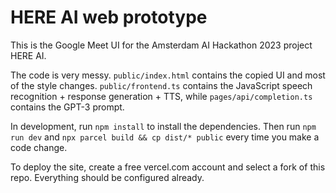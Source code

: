 # HERE AI web prototype

This is the Google Meet UI for the Amsterdam AI Hackathon 2023 project HERE AI.

The code is very messy. `public/index.html` contains the copied UI and most of the style changes. `public/frontend.ts` contains the JavaScript speech recognition + response generation + TTS, while `pages/api/completion.ts` contains the GPT-3 prompt.

In development, run `npm install` to install the dependencies. Then run `npm run dev` and `npx parcel build && cp dist/* public` every time you make a code change. 

To deploy the site, create a free vercel.com account and select a fork of this repo. Everything should be configured already.
